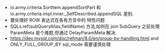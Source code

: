 
* io.army.criteria.SortItem.appendSortPart 和 io.army.criteria.impl.inner._SelfDescribed.appendSQL 差别.
* 要处理好 ROW 表达式在各有方言中的 特性问题
* SQLs.ref(subQueryAlias,fieldName) 方法,如何在 join SubQuery 之前处理 ParamMeta 是个难题,但通过 DelayParamMeta 解决.
* https://dev.mysql.com/doc/refman/8.0/en/group-by-handling.html and ONLY_FULL_GROUP_BY sql_mode 需要谨慎处理
